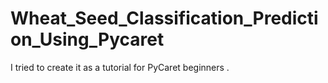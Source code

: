 # Wheat_Seed_Classification_Prediction_Using_Pycaret
I tried to create it as a tutorial for PyCaret beginners .
